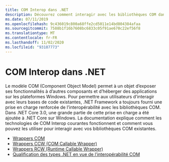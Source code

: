 ```yaml
---
title: COM Interop dans .NET
description: Découvrez comment interagir avec les bibliothèques COM dans .NET.
ms.date: 07/11/2019
ms.openlocfilehash: 9c436019c800a68ffe2cd5011e14bd804384afaa
ms.sourcegitcommit: 7588b1f16b7608bc6833c05f91ae670c22ef56f8
ms.translationtype: MT
ms.contentlocale: fr-FR
ms.lasthandoff: 11/02/2020
ms.locfileid: "93187773"
---
```

# <a name="com-interop-in-net"></a>COM Interop dans .NET

Le modèle COM (Component Object Model) permet à un objet d’exposer ses fonctionnalités à d’autres composants et d’héberger des applications sur les plateformes Windows. Pour permettre aux utilisateurs d’interagir avec leurs bases de code existantes, .NET Framework a toujours fourni une prise en charge renforcée de l’interopérabilité avec les bibliothèques COM. Dans .NET Core 3.0, une grande partie de cette prise en charge a été ajoutée à .NET Core sur Windows. La documentation explique comment les technologies de COM Interop courantes fonctionnent et comment vous pouvez les utiliser pour interagir avec vos bibliothèques COM existantes.

- [Wrappers COM](./com-wrappers.md)
- [Wrappers CCW (COM Callable Wrapper)](./com-callable-wrapper.md)
- [Wrappers RCW (Runtime Callable Wrapper)](./runtime-callable-wrapper.md)
- [Qualification des types .NET en vue de l’interopérabilité COM](./qualify-net-types-for-interoperation.md)
